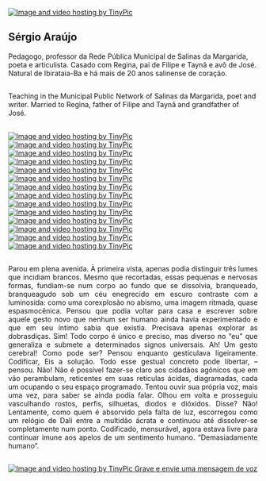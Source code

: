 <a href="" target="_blank"><img src="http://i65.tinypic.com/2cqbhaq.jpg" border="0" alt="Image and video hosting by TinyPic"></a> 
## Sérgio Araújo
Pedagogo, professor da Rede Pública Municipal de Salinas da Margarida, poeta e articulista. Casado com Regina, pai de Filipe e Taynã e avô de José. Natural de Ibirataia-Ba e há mais de 20 anos salinense de coração.
<h2></h2>                                                       
Teaching in the Municipal Public Network of Salinas da Margarida, poet and writer. Married to Regina, father of Filipe and Taynã and grandfather of José.
<h2></h2>
<a href="https://www.facebook.com/sergioaraujofb" target="_blank"><img src="http://i63.tinypic.com/20js9wy.jpg" border="0" alt="Image and video hosting by TinyPic"></a> <a href="https://twitter.com/sergioaraujo" target="_blank"><img src="http://i68.tinypic.com/v7cqdx.jpg" border="0" alt="Image and video hosting by TinyPic"></a> <a href="https://plus.google.com/u/0/+S%C3%A9rgioAra%C3%BAjosalinas" target="_blank"><img src="http://i63.tinypic.com/n3azoy.jpg" border="0" alt="Image and video hosting by TinyPic"></a> <a href="https://www.linkedin.com/in/sergioaraujo709/" target="_blank"><img src="http://i64.tinypic.com/sy332v.jpg" border="0" alt="Image and video hosting by TinyPic"></a> <a href="http://palavras.digasalinas.com" target="_blank"><img src="http://i68.tinypic.com/kcm3ci.jpg" border="0" alt="Image and video hosting by TinyPic"></a> <a href="https://t.co/JDtIZSfA8D" target="_blank"><img src="http://i67.tinypic.com/2s1nmyr.jpg" border="0" alt="Image and video hosting by TinyPic"></a> <a href="https://keybase.io/verbis" target="_blank"><img src="http://i67.tinypic.com/2ag6835.jpg" border="0" alt="Image and video hosting by TinyPic"></a> <a href="https://hack.chat/?sergio" target="_blank"><img src="http://i64.tinypic.com/rj0dhf.jpg" border="0" alt="Image and video hosting by TinyPic"></a> <a href="http://educacaoecultura.digasalinas.com/" target="_blank"><img src="http://i67.tinypic.com/2vmwtnq.jpg" border="0" alt="Image and video hosting by TinyPic"></a> <a href="https://www.youtube.com/user/sergioaraujo1000/videos" target="_blank"><img src="http://i64.tinypic.com/2929pmp.jpg" border="0" alt="Image and video hosting by TinyPic"></a> <a href="https://scholar.google.com.br/citations?user=xD93mEEAAAAJ&hl=pt-BR" target="_blank"><img src="http://i63.tinypic.com/28s11u.jpg" border="0" alt="Image and video hosting by TinyPic"></a> <a href="https://www.flickr.com/photos/sergioaraujo709" target="_blank"><img src="http://i68.tinypic.com/ev6na1.jpg" border="0" alt="Image and video hosting by TinyPic"></a> <a href="http://bodegavirtual.tumblr.com/" target="_blank"><img src="http://i63.tinypic.com/14jvuyg.jpg" border="0" alt="Image and video hosting by TinyPic"></a> <a href="mailto:sergioaraujo@vivaldi.net" target="_blank"><img src="http://i65.tinypic.com/vzvqyh.jpg" border="0" alt="Image and video hosting by TinyPic"></a>
<h2></h2>
<p align="justify">Parou em plena avenida. À primeira vista, apenas podia distinguir três lumes que incidiam brancos. Mesmo que recortadas, essas pequenas e nervosas formas, fundiam-se num corpo ao fundo que se dissolvia, branqueado, branqueagudo sob um céu enegrecido em escuro contraste com a luminosida: como uma corexplosão no abismo, uma imagem ritmada, quase espasmocênica.
Pensou que podia voltar para casa e escrever sobre aquele gesto novo que nenhum ser humano ainda havia experimentado e que em seu íntimo sabia que existia. Precisava apenas explorar as dobrasdiças.
Sim! Todo corpo é único e preciso, mas diverso no “eu” que generaliza e submete a determinados signos universais.
Ah! Um gesto cerebral!
Como pode ser? Pensou enquanto gesticulava ligeiramente. Codificar, Eis a solução.
Todo esse gestual concreto pode libertar, – pensou.
Não! Não é possível fazer-se claro aos cidadãos agônicos que em vão perambulam, reticentes em suas retículas ácidas, diagramadas, cada um ocupando o seu espaço programado.
Tentou ouvir sua própria voz, mais uma vez, para saber se ainda podia falar. Olhou em volta e prosseguiu vasculhando rostos, perfis, silhuetas, diodos e dióxidos.
Disse? Não!
Lentamente, como quem é absorvido pela falta de luz, escorregou como um relógio de Dali entre a multidão ácrata e continuou até dissolver-se completamente num ponto.
Codificado, mensurável, agora estava livre para continuar imune aos apelos de um sentimento humano. “Demasiadamente humano”.</p>
<h2></h2>
 <a href="https://form.jotformz.com/71205393189661" target="_blank"><img src="http://i68.tinypic.com/23mwi8.jpg" border="0" alt="Image and video hosting by TinyPic">  Grave e envie uma mensagem de voz</a>
